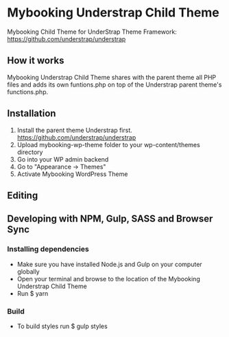 # Mybooking Understrap Child Theme

Mybooking Child Theme for UnderStrap Theme Framework: https://github.com/understrap/understrap

## How it works

Mybooking Understrap Child Theme shares with the parent theme all PHP files and adds its own
funtions.php on top of the Understrap parent theme's functions.php.

## Installation

1. Install the parent theme Understrap first. https://github.com/understrap/understrap
2. Upload mybooking-wp-theme folder to your wp-content/themes directory
3. Go into your WP admin backend
4. Go to "Appearance -> Themes"
5. Activate Mybooking WordPress Theme

## Editing

## Developing with NPM, Gulp, SASS and Browser Sync

### Installing dependencies

- Make sure you have installed Node.js and Gulp on your computer globally
- Open your terminal and browse to the location of the Mybooking Understrap Child Theme
- Run $ yarn

### Build

- To build styles run $ gulp styles
